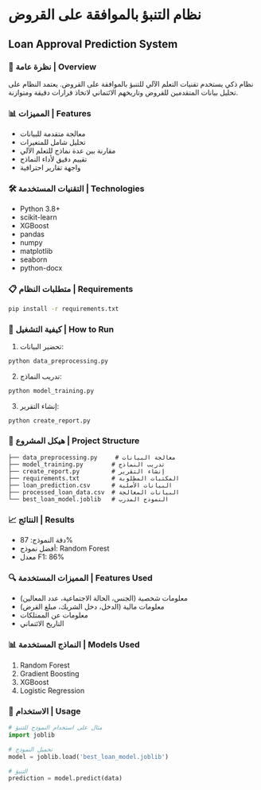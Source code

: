 # نظام التنبؤ بالموافقة على القروض
## Loan Approval Prediction System

### 🌟 نظرة عامة | Overview
نظام ذكي يستخدم تقنيات التعلم الآلي للتنبؤ بالموافقة على القروض. يعتمد النظام على تحليل بيانات المتقدمين للقروض وتاريخهم الائتماني لاتخاذ قرارات دقيقة ومتوازنة.

### 📊 المميزات | Features
- معالجة متقدمة للبيانات
- تحليل شامل للمتغيرات
- مقارنة بين عدة نماذج للتعلم الآلي
- تقييم دقيق لأداء النماذج
- واجهة تقارير احترافية

### 🛠️ التقنيات المستخدمة | Technologies
- Python 3.8+
- scikit-learn
- XGBoost
- pandas
- numpy
- matplotlib
- seaborn
- python-docx

### 📋 متطلبات النظام | Requirements
```bash
pip install -r requirements.txt
```

### 🚀 كيفية التشغيل | How to Run
1. تحضير البيانات:
```bash
python data_preprocessing.py
```

2. تدريب النماذج:
```bash
python model_training.py
```

3. إنشاء التقرير:
```bash
python create_report.py
```

### 📁 هيكل المشروع | Project Structure
```
├── data_preprocessing.py     # معالجة البيانات
├── model_training.py        # تدريب النماذج
├── create_report.py         # إنشاء التقرير
├── requirements.txt         # المكتبات المطلوبة
├── loan_prediction.csv      # البيانات الأصلية
├── processed_loan_data.csv  # البيانات المعالجة
└── best_loan_model.joblib   # النموذج المدرب
```

### 📈 النتائج | Results
- دقة النموذج: 87%
- أفضل نموذج: Random Forest
- معدل F1: 86%

### 🔍 المميزات المستخدمة | Features Used
- معلومات شخصية (الجنس، الحالة الاجتماعية، عدد المعالين)
- معلومات مالية (الدخل، دخل الشريك، مبلغ القرض)
- معلومات عن الممتلكات
- التاريخ الائتماني

### 📊 النماذج المستخدمة | Models Used
1. Random Forest
2. Gradient Boosting
3. XGBoost
4. Logistic Regression

### 🎯 الاستخدام | Usage
```python
# مثال على استخدام النموذج للتنبؤ
import joblib

# تحميل النموذج
model = joblib.load('best_loan_model.joblib')

# التنبؤ
prediction = model.predict(data)
```

